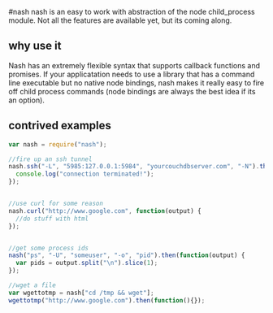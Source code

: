 #nash
nash is an easy to work with abstraction of the node child_process module. 
Not all the features are available yet, but its coming along. 

## why use it
Nash has an extremely flexible syntax that supports callback functions and promises. If your applicatation needs to use
a library that has a command line executable but no native node bindings, nash makes it really easy to fire off child 
process commands (node bindings are always the best idea if its an option).

## contrived examples

```javascript
var nash = require("nash");

//fire up an ssh tunnel
nash.ssh("-L", "5985:127.0.0.1:5984", "yourcouchdbserver.com", "-N").then(function() {
  console.log("connection terminated!");
});


//use curl for some reason
nash.curl("http://www.google.com", function(output) {
  //do stuff with html
}); 


//get some process ids
nash("ps", "-U", "someuser", "-o", "pid").then(function(output) {
  var pids = output.split("\n").slice(1);
});

//wget a file
var wgettotmp = nash["cd /tmp && wget"];
wgettotmp("http://www.google.com").then(function(){});

```



